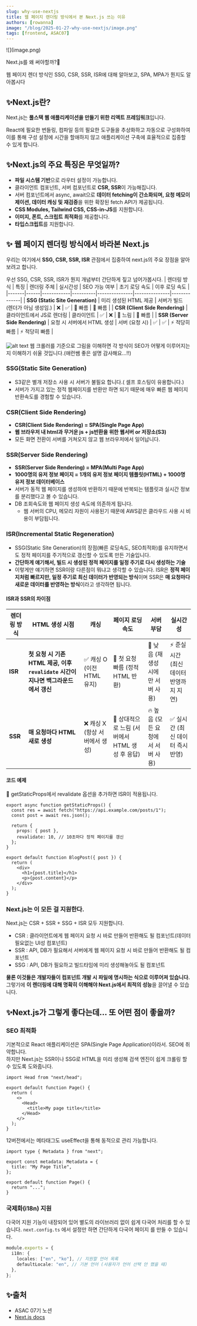 ```yaml
---
slug: why-use-nextjs
title: 웹 페이지 렌더링 방식에서 본 Next.js 쓰는 이유
authors: [rowanna]
image: "/blog/2025-01-27-why-use-nextjs/image.png"
tags: [frontend, ASAC07]
---
```


<head>
  <meta property="og:image" content="image.png" />
</head>
![](image.png)

Next.js를 왜 써야할까?🤔

웹 페이지 렌더 방식인 SSG, CSR, SSR, ISR에 대해 알아보고, SPA, MPA가 뭔지도 알아봅시다

<!-- truncate -->

## ✨Next.js란?

Next.js는 **풀스택 웹 애플리케이션을 만들기 위한 리액트 프레임워크**입니다.

React에 필요한 번들링, 컴파일 등의 필요한 도구들을 추상화하고 자동으로 구성화하여 이를 통해 구성 설정에 시간을 할애하지 않고 애플리케이션 구축에 효율적으로 집중할 수 있게 합니다.

## ✨Next.js의 주요 특징은 무엇일까?

- **파일 시스템 기반**으로 라우터 설정이 가능합니다.
- 클라이언트 컴포넌트, 서버 컴포넌트로 **CSR, SSR**이 가능해집니다.
- 서버 컴포넌트에서 async, await으로 **데이터 fetching이 간소화되며, 요청 메모이제이션, 데이터 캐싱 및 재검증**을 위한 확장된 fetch API가 제공됩니다.
- **CSS Modules, Tailwind CSS, CSS-in-JS**를 지원합니다.
- **이미지, 폰트, 스크립트 최적화**를 제공합니다.
- **타입스크립트**를 지원합니다.

## ✨ 웹 페이지 렌더링 방식에서 바라본 Next.js

우리는 여기에서 **SSG, CSR, SSR, ISR** 관점에서 집중하여 next.js의 주요 장점을 알아보려고 합니다.

우선 SSG, CSR, SSR, ISR가 뭔지 개념부터 간단하게 짚고 넘어가봅시다.
| 렌더링 방식 | 특징 | 렌더링 주체 | 실시간성 | SEO 가능 여부 | 초기 로딩 속도 | 이후 로딩 속도 |
|-------|------|------------|----------|---------------|---------------|--------------|
| **SSG (Static Site Generation)** | 미리 생성된 HTML 제공 | 서버가 빌드 (렌더가 아님 생성임.) | ❌ | ✅ | 🚀 빠름 | 🚀 빠름 |
| **CSR (Client Side Rendering)** | 클라이언트에서 JS로 렌더링 | 클라이언트 | ✅ | ❌ | 🐢 느림 | 🚀 빠름 |
| **SSR (Server Side Rendering)** | 요청 시 서버에서 HTML 생성 | 서버 (요청 시) | ✅ | ✅ | ⚡ 적당히 빠름 | ⚡ 적당히 빠름 |

![alt text](image-1.png)
웹 크롤러를 기준으로 그림을 이해하면 각 방식이 SEO가 어떻게 이루어지는지 이해하기 쉬울 것입니다.(애런쌤 좋은 설명 감사해요...!!)

### SSG(Static Site Generation)

- S3같은 별개 저장소 사용 시 서버가 불필요 합니다.( 셀프 호스팅이 유용합니다.)
- 서버가 가지고 있는 정적 웹페이지를 반환만 하면 되기 때문에 매우 빠른 웹 페이지 반환속도를 경험할 수 있습니다.

### CSR(Client Side Rendering)

- **CSR(Client Side Rendering) = SPA(Single Page App)**
- **웹 브라우저 내 html과 무거운 js + js반환을 위한 웹서버 or 저장소(S3)**
- 모든 화면 전환이 서버를 거쳐오지 않고 웹 브라우저에서 일어납니다.

### SSR(Server Side Rendering)

- **SSR(Server Side Rendering) = MPA(Multi Page App)**
- **1000명의 유저 정보 페이지 = 1개의 유저 정보 페이지 템플릿(HTML) + 1000명 유저 정보 데이터베이스**
- 서버가 동적 웹 페이지를 생성하여 반환하기 때문에 반복되는 템플릿과 실시간 정보를 분리했다고 볼 수 있습니다.
- DB 조회속도와 웹 페이지 생성 속도에 의존하게 됩니다.
  - 웹 서버의 CPU, 메모리 자원이 사용된기 때문에 AWS같은 클라우드 사용 시 비용이 부담됩니다.

### ISR(Incremental Static Regeneration)

- SSG(Static Site Generation)의 장점(빠른 로딩속도, SEO최적화)를 유지하면서도 정적 페이지를 주기적으로 갱신할 수 있도록 만든 기술입니다.
- **간단하게 얘기해서, 빌드 시 생성된 정적 페이지를 일정 주기로 다시 생성하는 기술**
- 이렇게만 얘기하면 SSR이랑 다른점이 뭐냐고 생각할 수 있습니다.
  ISR은 **정적 페이지처럼 빠르지만, 일정 주기로 최신 데이터가 반영되는 방식**이며 SSR은 **매 요청마다 새로운 데이터를 반영하는 방식**이라고 생각하면 됩니다.

#### ISR과 SSR의 차이점

| 렌더링 방식 | HTML 생성 시점                                                                     | 캐싱                           | 페이지 로딩 속도                                | 서버 부담                         | 실시간성                                |
| ----------- | ---------------------------------------------------------------------------------- | ------------------------------ | ----------------------------------------------- | --------------------------------- | --------------------------------------- |
| **ISR**     | **첫 요청 시 기존 HTML 제공, 이후 `revalidate` 시간이 지나면 백그라운드에서 갱신** | ✅ 캐싱 O (이전 HTML 유지)     | 🚀 첫 요청 빠름 (정적 HTML 반환)                | 🔸 낮음 (재생성 시에만 서버 사용) | ⚡ 준실시간 (최신 데이터 반영까지 지연) |
| **SSR**     | **매 요청마다 HTML 새로 생성**                                                     | ❌ 캐싱 X (항상 서버에서 생성) | 🐢 상대적으로 느림 (서버에서 HTML 생성 후 응답) | 🔥 높음 (모든 요청에서 서버 사용) | ✅ 실시간 (최신 데이터 즉시 반영)       |

#### 코드 예제

📌 getStaticProps에서 revalidate 옵션을 추가하면 ISR이 적용됩니다.

```tsx
export async function getStaticProps() {
  const res = await fetch("https://api.example.com/posts/1");
  const post = await res.json();

  return {
    props: { post },
    revalidate: 10, // 10초마다 정적 페이지를 갱신
  };
}

export default function BlogPost({ post }) {
  return (
    <div>
      <h1>{post.title}</h1>
      <p>{post.content}</p>
    </div>
  );
}
```

### Next.js는 이 모든 걸 지원한다.

Next.js는 CSR + SSR + SSG + ISR 모두 지원합니다.

- CSR : 클라이언트에게 웹 페이지 요청 시 바로 만들어 반환해도 될 컴포넌트(데이터 필요없는 UI성 컴포넌트)
- SSR : API, DB가 필요해서 서버에게 웹 페이지 요청 시 바로 만들어 반환해도 될 컴포넌트
- SSG : API, DB가 필요하고 빌드타임에 미리 생성해놓아도 될 컴포넌트

**물론 이것들은 개발자들이 컴포넌트 개발 시 파일에 명시하는 식으로 이루어져 있습니다.**  
그렇기에 **이 렌더링에 대해 명확히 이해해야 Next.js에서 최적의 성능**을 끌어낼 수 있습니다.

## ✨Next.js가 그렇게 좋다는데... 또 어떤 점이 좋을까?

### SEO 최적화

기본적으로 React 애플리케이션은 SPA(Single Page Application)이라서. SEO에 취약합니다.  
하지만 Next.js는 SSR이나 SSG로 HTML을 미리 생성해 검색 엔진이 쉽게 크롤링 할 수 있도록 도와줍니다.

```tsx title="pages/index.tsx(next.js12이하 버전)"
import Head from "next/head";

export default function Page() {
  return (
    <>
      <Head>
        <title>My page title</title>
      </Head>
    </>
  );
}
```

12버전에서는 메타태그도 useEffect을 통해 동적으로 관리 가능합니다.

```tsx title="app/page.tsx(next.js13+버전)"
import type { Metadata } from "next";

export const metadata: Metadata = {
  title: "My Page Title",
};

export default function Page() {
  return "...";
}
```

### 국제화(i18n) 지원

다국어 지원 기능이 내장되어 있어 별도의 라이브러리 없이 쉽게 다국어 처리를 할 수 있습니다.
`next.config.ts` 에서 설정만 하면 간단하게 다국어 페이지 를 만들 수 있습니다.

```ts title="next.config.ts"
module.exports = {
  i18n: {
    locales: ["en", "ko"], // 지원할 언어 목록
    defaultLocale: "en", // 기본 언어 (사용자가 언어 선택 안 했을 때)
  },
};
```

<!-- ### 아키텍처 상 Next.js 서버의 역할

Next.js는 데이터베이스에 직접 접속하여 백엔드역할과 데이터를 변환해주는 BFF역할도 가능합니다.

#### 백엔드로서의 Next.js

#### BFF로서의 Next.js -->

## ✨출처

- ASAC 07기 노션
- [Next.js docs](https://nextjs.org/docs)
